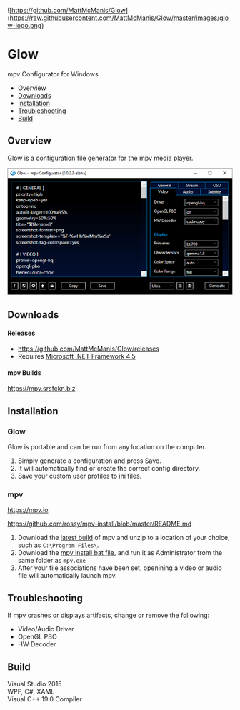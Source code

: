 ![https://github.com/MattMcManis/Glow](https://raw.githubusercontent.com/MattMcManis/Glow/master/images/glow-logo.png)

# Glow
mpv Configurator for Windows

* [Overview](#overview)
* [Downloads](#downloads)
* [Installation](#installation)
* [Troubleshooting](#troubleshooting)
* [Build](#build)

## Overview

Glow is a configuration file generator for the mpv media player.

![Glow](https://raw.githubusercontent.com/MattMcManis/Glow/master/images/glow.png)

## Downloads
#### Releases
* https://github.com/MattMcManis/Glow/releases
* Requires [Microsoft .NET Framework 4.5](https://www.microsoft.com/en-us/download/details.aspx?id=30653)

#### mpv Builds
https://mpv.srsfckn.biz

## Installation

### Glow
Glow is portable and can be run from any location on the computer.

1. Simply generate a configuration and press Save. 
2. It will automatically find or create the correct config directory.
3. Save your custom user profiles to ini files.

### mpv

https://mpv.io

https://github.com/rossy/mpv-install/blob/master/README.md

1. Download the [latest build](https://mpv.srsfckn.biz) of mpv and unzip to a location of your choice, such as `C:\Program Files\`.
2. Download the [mpv install bat file](https://github.com/rossy/mpv-install/archive/master.zip), and run it as Administrator from the same folder as `mpv.exe`
3. After your file associations have been set, openining a video or audio file will automatically launch mpv.

## Troubleshooting

If mpv crashes or displays artifacts, change or remove the following:

* Video/Audio Driver
* OpenGL PBO
* HW Decoder


## Build
Visual Studio 2015
<br />
WPF, C#, XAML
<br />
Visual C++ 19.0 Compiler